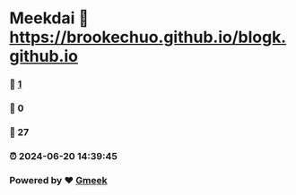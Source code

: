 # Meekdai :link: https://brookechuo.github.io/blogk.github.io 
### :page_facing_up: [1](https://brookechuo.github.io/blogk.github.io/tag.html) 
### :speech_balloon: 0 
### :hibiscus: 27 
### :alarm_clock: 2024-06-20 14:39:45 
### Powered by :heart: [Gmeek](https://github.com/Meekdai/Gmeek)
